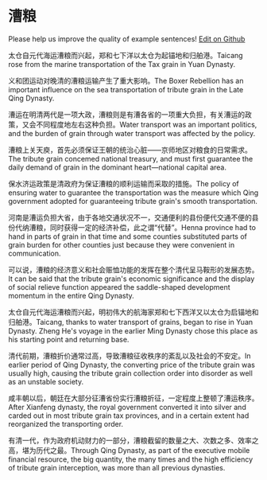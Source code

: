 # 漕粮

Please help us improve the quality of example sentences! [Edit on Github](https://github.com/jiyushe/jiyu-example-sentence-source/blob/main/chinese/caoliang.md)

<p><span class="chinese">太仓自元代海运漕粮而兴起，郑和七下洋以太仓为起锚地和归舶港。</span><span class="english">Taicang rose from the marine transportation of the Tax grain in Yuan Dynasty.</span></p>

<p><span class="chinese">义和团运动对晚清的漕粮运输产生了重大影响。</span><span class="english">The Boxer Rebellion has an important influence on the sea transportation of tribute grain in the Late Qing Dynasty.</span></p>

<p><span class="chinese">漕运在明清两代是一项大政，漕粮则是有漕各省的一项重大负担，有关漕运的政策，又会不同程度地左右这种负担。</span><span class="english">Water transport was an important politics, and the burden of grain through water transport was affected by the policy.</span></p>

<p><span class="chinese">漕粮上关天庾，首先必须保证王朝的统治心脏——京师地区对粮食的日常需求。</span><span class="english">The tribute grain concemed national treasury, and must first guarantee the daily demand of grain in the dominant heart—national capital area.</span></p>

<p><span class="chinese">保水济运政策是清政府为保证漕粮的顺利运输而采取的措施。</span><span class="english">The policy of ensuring water to guarantee the transportation was the measure which Qing government adopted for guaranteeing tribute grain's smooth transportation.</span></p>

<p><span class="chinese">河南是漕运负担大省，由于各地交通状况不一，交通便利的县份便代交通不便的县份代纳漕粮，同时获得一定的经济补偿，此之谓“代替”。</span><span class="english">Henna province had to hand in parts of grain in that time and some counties substituted parts of grain burden for other counties just because they were convenient in communication.</span></p>

<p><span class="chinese">可以说，漕粮的经济意义和社会赈恤功能的发挥在整个清代呈马鞍形的发展态势。</span><span class="english">It can be said that the tribute grain's economic significance and the display of social relieve function appeared the saddle-shaped development momentum in the entire Qing Dynasty.</span></p>

<p><span class="chinese">太仓自元代海运漕粮而兴起，明初伟大的航海家郑和七下西洋又以太仓为启锚地和归舶港。</span><span class="english">Taicang, thanks to water transport of grains, began to rise in Yuan Dynasty. Zheng He's voyage in the earlier Ming Dynasty chose this place as his starting point and returning base.</span></p>

<p><span class="chinese">清代前期，漕粮折价通常过高，导致漕粮征收秩序的紊乱以及社会的不安定。</span><span class="english">In earlier period of Qing Dynasty, the converting price of the tribute grain was usually high, causing the tribute grain collection order into disorder as well as an unstable society.</span></p>

<p><span class="chinese">咸丰朝以后，朝廷在大部分征漕省份实行漕粮折征，一定程度上整顿了漕运秩序。</span><span class="english">After Xianfeng dynasty, the royal government converted it into silver and carded out in most tribute grain tax provinces, and in a certain extent had reorganized the transporting order.</span></p>

<p><span class="chinese">有清一代，作为政府机动财力的一部分，漕粮截留的数量之大、次数之多、效率之高，堪为历代之最。</span><span class="english">Through Qing Dynasty, as part of the executive mobile financial resource, the big quantity, the many times and the high efficiency of tribute grain interception, was more than all previous dynasties.</span></p>

